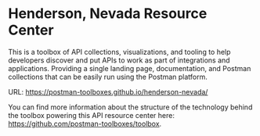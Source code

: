 # Henderson, Nevada Resource Center
This is a toolbox of API collections, visualizations, and tooling to help developers discover and put APIs to work as part of integrations and applications. Providing a single landing page, documentation, and Postman collections that can be easily run using the Postman platform.

URL: https://postman-toolboxes.github.io/henderson-nevada/

You can find more information about the structure of the technology behind the toolbox powering this API resource center here: https://github.com/postman-toolboxes/toolbox.
